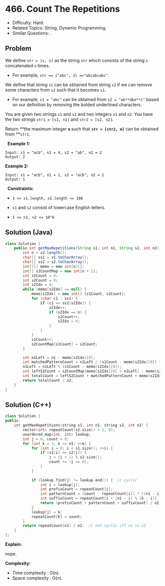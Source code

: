 # 466. Count The Repetitions

- Difficulty: Hard.
- Related Topics: String, Dynamic Programming.
- Similar Questions: .

## Problem

We define ```str = [s, n]``` as the string ```str``` which consists of the string ```s``` concatenated ```n``` times.


	
- For example, ```str == ["abc", 3] =="abcabcabc"```.


We define that string ```s1``` can be obtained from string ```s2``` if we can remove some characters from ```s2``` such that it becomes ```s1```.


	
- For example, ```s1 = "abc"``` can be obtained from ```s2 = "ab**dbe**c"``` based on our definition by removing the bolded underlined characters.


You are given two strings ```s1``` and ```s2``` and two integers ```n1``` and ```n2```. You have the two strings ```str1 = [s1, n1]``` and ```str2 = [s2, n2]```.

Return **the maximum integer **```m```** such that **```str = [str2, m]```** can be obtained from **```str1```.

 
**Example 1:**
```
Input: s1 = "acb", n1 = 4, s2 = "ab", n2 = 2
Output: 2
```

**Example 2:**
```
Input: s1 = "acb", n1 = 1, s2 = "acb", n2 = 1
Output: 1
```
 
**Constraints:**


	
- ```1 <= s1.length, s2.length <= 100```
	
- ```s1``` and ```s2``` consist of lowercase English letters.
	
- ```1 <= n1, n2 <= 10^6```

## Solution (Java)
```java
class Solution {
    public int getMaxRepetitions(String s1, int n1, String s2, int n2) {
        int n = s2.length();
        char[] ss1 = s1.toCharArray();
        char[] ss2 = s2.toCharArray();
        int[][] memo = new int[n][];
        int[] s2CountMap = new int[n + 1];
        int s1Count = 0;
        int s2Count = 0;
        int s2Idx = 0;
        while (memo[s2Idx] == null) {
            memo[s2Idx] = new int[] {s1Count, s2Count};
            for (char c1 : ss1) {
                if (c1 == ss2[s2Idx]) {
                    s2Idx++;
                    if (s2Idx == n) {
                        s2Count++;
                        s2Idx = 0;
                    }
                }
            }
            s1Count++;
            s2CountMap[s1Count] = s2Count;
        }

        int n1Left = n1 - memo[s2Idx][0];
        int matchedPatternCount = n1Left / (s1Count - memo[s2Idx][0]) * (s2Count - memo[s2Idx][1]);
        n1Left = n1Left % (s1Count - memo[s2Idx][0]);
        int leftS2Count = s2CountMap[memo[s2Idx][0] + n1Left] - memo[s2Idx][1];
        int totalCount = leftS2Count + matchedPatternCount + memo[s2Idx][1];
        return totalCount / n2;
    }
}
```

## Solution (C++)

```cpp
class Solution {
public:
    int getMaxRepetitions(string s1, int n1, string s2, int n2) {
        vector<int> repeatCount(s2.size() + 1, 0);
        unordered_map<int, int> lookup;
        int j = 0, count = 0;
        for (int k = 1; k <= n1; ++k) {
            for (int i = 0; i < s1.size(); ++i) {
                if (s1[i] == s2[j]) {
                    j = (j + 1) % s2.size();
                    count += (j == 0);
                }
            }
            
            if (lookup.find(j) != lookup.end()) {  // cyclic
                int i = lookup[j];
                int prefixCount = repeatCount[i];
                int patternCount = (count - repeatCount[i]) * ((n1 - i) / (k - i));
                int suffixCount = repeatCount[i + (n1 - i) % (k - i)] - repeatCount[i];
                return (prefixCount + patternCount + suffixCount) / n2;
            }
            lookup[j] = k;
            repeatCount[k] = count;
        }
        return repeatCount[n1] / n2;  // not cyclic iff n1 <= s2
    }
};
```

**Explain:**

nope.

**Complexity:**

* Time complexity : O(n).
* Space complexity : O(n).
